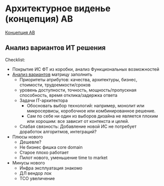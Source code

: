 # Архитектурное виденье (концепция) АВ

[Концепция АВ](adr.md)

## Анализ вариантов ИТ решения

Checklist:

- Покрытие ИС ФТ из коробки, анализ Функциональных возможностей
- [Анализ вариантов](../arch/alternative.md) матрицу заполнить
  - Приоритеты атрибутов: качества, архитектуры, бизнес, стоимости, трудоемкости/сроков
  - уровень доступности, точность, мощность/пропускная способность, время отклика/задержка ответа
  - Задачи IT-архитектора
    - Обосновать выбор технологий: например, монолит или микросервисы, коробочное или комбинированное решение.
    - Сам по себе ни один из выборов дизайна не является плохим или хорошим: все зависит от контекста и целей.
  - Слабая связность: Добавление новой ИС не потребует доработок алгоритмов, интеграций?
- Плюсы нового
	- Дешевле?
	- Не бизнес фишка core domain
	- Старое плохо работает
	- Пилот нового, уменьшение time to market
- Минусы нового
	- Инфра эксплуатация знакомо
	- ДЛ вендор лок
	- ТСО увеличение
